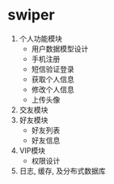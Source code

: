 # swiper
1. 个人功能模块
	- 用户数据模型设计
	- 手机注册
	- 短信验证登录
	- 获取个人信息
	- 修改个人信息
	- 上传头像
2. 交友模块
3. 好友模块
	- 好友列表
	- 好友信息
4. VIP模块
	- 权限设计
5. 日志, 缓存, 及分布式数据库
	
